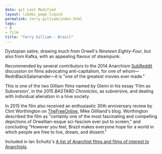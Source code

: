 ```yaml
---
date: git Last Modified
layout: libdoc_page.liquid
permalink: terry-gilliam/index.html
tags:
- B
- film
title: "Terry Gilliam - Brazil"
---
```


Dystopian satire, drawing much from Orwell's <em>Nineteen Eighty-Four</em>, but also from Kafka, with an appealing  flavour of steampunk.

Recommended by several contributors to the  2014 Anarchism <a href="https://www.reddit.com/r/Anarchism/comments/2a2r93/can_we_compile_a_list_of_the_top_films_advocating/"> SubReddit</a> discussion on films advocating anti-capitalism, for  one of whom—RednBlackSalamander—it is "one of the greatest movies  ever made."

This is one of the two Gilliam films named by  Glenn in his essay 'Film as Subversion', in the 2015  <em>BASTARD Chronicles</em>,  as subversive, and dealing with individual alienation in a hive  society.

In 2015 the film also received an enthusiastic  30th anniversary review by Clint Worthington on <a href="https://thefreeonline.wordpress.com/2015/12/08/brazil-orwellian-comedy/"> TheFreeOnline</a>, Mike Gilliland's blog. Worthington described the  film as "certainly one of the most fascinating and compelling  depictions of Orwellian-esque sci-fascism ever put to screen," and  concluding "However you feel, Brazil makes everyone hope  for a world in which people are free to live, dream, and dissent."

Included in Ian Schultz's 
<a href="https://web.archive.org/web/20230523045641/https:/letterboxd.com/ianschultz/list/a-list-of-anarchist-films-and-films-of-interest/">A list of Anarchist films and films of interest to Anarchists</a>.